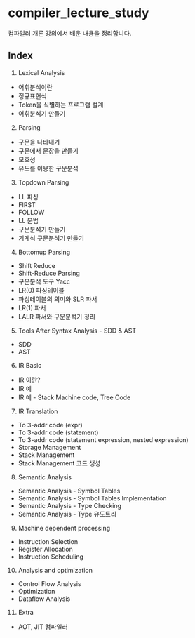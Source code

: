 # compiler_lecture_study
컴파일러 개론 강의에서 배운 내용을 정리합니다.

## Index

1. Lexical Analysis
- 어휘분석이란
- 정규표현식
- Token을 식별하는 프로그램 설계
- 어휘분석기 만들기

2. Parsing
- 구문을 나타내기
- 구문에서 문장을 만들기
- 모호성
- 유도를 이용한 구문분석

3. Topdown Parsing
- LL 파싱
- FIRST
- FOLLOW
- LL 문법
- 구문분석기 만들기
- 기계식 구문분석기 만들기

4. Bottomup Parsing
- Shift Reduce
- Shift-Reduce Parsing
- 구문분석 도구 Yacc
- LR(0) 파싱테이블
- 파싱테이블의 의미와 SLR 파서
- LR(1) 파서
- LALR 파서와 구문분석기 정리
  
5. Tools After Syntax Analysis - SDD & AST
- SDD
- AST
  
6. IR Basic
- IR 이란?
- IR 예
- IR 예 - Stack Machine code, Tree Code

7. IR Translation
- To 3-addr code (expr)
- To 3-addr code (statement)
- To 3-addr code (statement expression, nested expression)
- Storage Management
- Stack Management
- Stack Management 코드 생성

8. Semantic Analysis
- Semantic Analysis - Symbol Tables
- Semantic Analysis - Symbol Tables Implementation
- Semantic Analysis - Type Checking
- Semantic Analysis - Type 유도트리

9. Machine dependent processing
- Instruction Selection
- Register Allocation
- Instruction Scheduling

10. Analysis and optimization
- Control Flow Analysis
- Optimization
- Dataflow Analysis

11. Extra
- AOT, JIT 컴파일러
